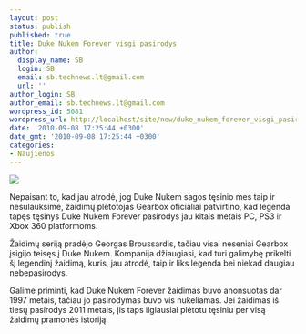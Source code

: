 ```yaml
---
layout: post
status: publish
published: true
title: Duke Nukem Forever visgi pasirodys
author:
  display_name: SB
  login: SB
  email: sb.technews.lt@gmail.com
  url: ''
author_login: SB
author_email: sb.technews.lt@gmail.com
wordpress_id: 5081
wordpress_url: http://localhost/site/new/duke_nukem_forever_visgi_pasirodys/
date: '2010-09-08 17:25:44 +0300'
date_gmt: '2010-09-08 17:25:44 +0300'
categories:
- Naujienos
---
```

<div class="imgright"><img src="http://www.part.lt/img/07c5b9af7b846f09e895724bd217c440429.jpg"  /></div>
<p>Nepaisant to, kad jau atrodė, jog Duke Nukem sagos tęsinio mes taip ir nesulauksime, žaidimų plėtotojas Gearbox oficialiai patvirtino, kad legenda tapęs tęsinys Duke Nukem Forever pasirodys jau kitais metais PC, PS3 ir Xbox 360 platformoms.</p>
<p>Žaidimų seriją pradėjo Georgas Broussardis, tačiau visai neseniai Gearbox įsigijo teisęs į Duke Nukem. Kompanija džiaugiasi, kad turi galimybę prikelti šį legendinį žaidimą, kuris, jau atrodė, taip ir liks legenda bei niekad daugiau nebepasirodys.</p>
<p>Galime priminti, kad Duke Nukem Forever žaidimas buvo anonsuotas dar 1997 metais, tačiau jo pasirodymas buvo vis nukeliamas. Jei žaidimas iš tiesų pasirodys 2011 metais, jis taps ilgiausiai plėtotu tęsiniu per visą žaidimų pramonės istoriją.<br /></p>

